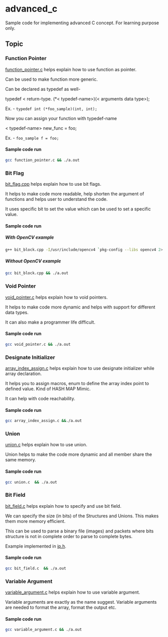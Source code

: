 # advanced_c
Sample code for implementing advanced C concept. For learning purpose only.


## Topic 

### Function Pointer
[function_pointer.c](function_pointer.c) helps explain how to use function as pointer.


Can be used to make function more generic.

Can be declared as typedef as well-

typedef < return-type. (*< typedef-name>)(< arguments data type>);

Ex. - ```typedef int (*foo_sample)(int, int);```

Now you can assign your function with typedef-name

< typedef-name> new_func = foo;

Ex. - ```foo_sample f = foo;```


#### Sample code run
```bash
gcc function_pointer.c && ./a.out
```

### Bit Flag
[bit_flag.cpp](bit_flag.cpp) helps explain how to use bit flags.

It helps to make code more readable, help shorten the argument of functions and helps user to understand the code.

It uses specific bit to set the value which can be used to set a specific value. 

#### Sample code run

##### With OpenCV example
```bash
g++ bit_block.cpp -I/usr/include/opencv4 `pkg-config --libs opencv4 2> /dev/null || pkg-config --libs opencv` -D OPEN_CV  && ./a.out
```

##### Without OpenCV example
```bash
gcc bit_block.cpp && ./a.out
```

### Void Pointer
[void_pointer.c](void_pointer.c) helps explain how to void pointers.

It helps to make code more dynamic and helps with support for different data types.

It can also make a programmer life difficult. 


#### Sample code run
```bash
gcc void_pointer.c && ./a.out
```

### Designate Initializer
[array_index_assign.c](array_index_assign.c) helps explain how to use designate initializer while array declaration.

It helps you to assign macros, enum to define the array index point to defined value. Kind of HASH MAP Mimic.

It can help with code reachability.


#### Sample code run
```bash
gcc array_index_assign.c &&./a.out
```

### Union
[union.c](union.c) helps explain how to use union.

Union helps to make the code more dynamic and all member share the same memory.


#### Sample code run
```bash
gcc union.c  && ./a.out 
```


### Bit Field
[bit_field.c](bit_field.c) helps explain how to specify and use bit field.

We can specify the size (in bits) of the Structures and Unions. This makes them more memory efficient. 

This can be used to parse a binary file (images) and packets where bits structure is not in complete order to parse to complete bytes.

Example implemented in [ip.h](/usr/include/linux/ip.h).

#### Sample code run
```bash
gcc bit_field.c  && ./a.out
```


### Variable  Argument
[variable_argument.c](variable_argument.c) helps explain how to use variable argument.

Variable arguments are exactly as the name suggest. Variable arguments are needed to format the array, format the output etc.

#### Sample code run
```bash
gcc variable_argument.c && ./a.out
```

